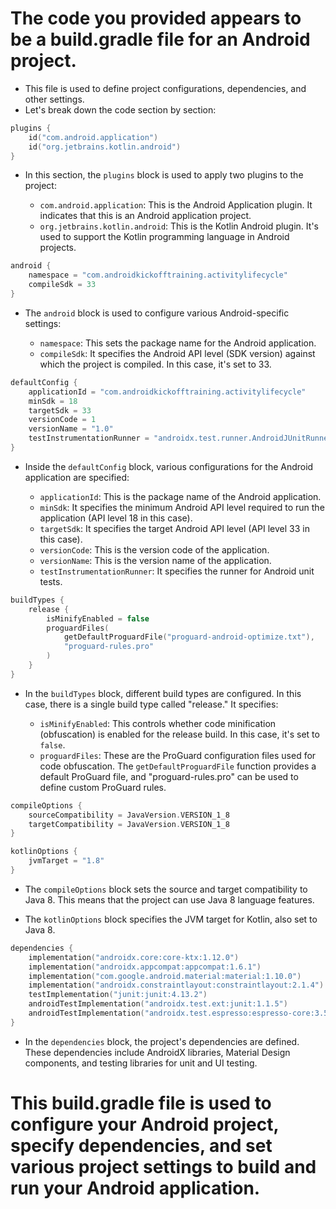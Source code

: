 # The code you provided appears to be a build.gradle file for an Android project. 
- This file is used to define project configurations, dependencies, and other settings. 
- Let's break down the code section by section:

```kotlin
plugins {
    id("com.android.application")
    id("org.jetbrains.kotlin.android")
}
```

- In this section, the `plugins` block is used to apply two plugins to the project:

    - `com.android.application`: This is the Android Application plugin. It indicates that this is an Android application project.
    - `org.jetbrains.kotlin.android`: This is the Kotlin Android plugin. It's used to support the Kotlin programming language in Android projects.

```kotlin
android {
    namespace = "com.androidkickofftraining.activitylifecycle"
    compileSdk = 33
}
```

- The `android` block is used to configure various Android-specific settings:

    - `namespace`: This sets the package name for the Android application.
    - `compileSdk`: It specifies the Android API level (SDK version) against which the project is compiled. In this case, it's set to 33.

```kotlin
defaultConfig {
    applicationId = "com.androidkickofftraining.activitylifecycle"
    minSdk = 18
    targetSdk = 33
    versionCode = 1
    versionName = "1.0"
    testInstrumentationRunner = "androidx.test.runner.AndroidJUnitRunner"
}
```

- Inside the `defaultConfig` block, various configurations for the Android application are specified:

    - `applicationId`: This is the package name of the Android application.
    - `minSdk`: It specifies the minimum Android API level required to run the application (API level 18 in this case).
    - `targetSdk`: It specifies the target Android API level (API level 33 in this case).
    - `versionCode`: This is the version code of the application.
    - `versionName`: This is the version name of the application.
    - `testInstrumentationRunner`: It specifies the runner for Android unit tests.

```kotlin
buildTypes {
    release {
        isMinifyEnabled = false
        proguardFiles(
            getDefaultProguardFile("proguard-android-optimize.txt"),
            "proguard-rules.pro"
        )
    }
}
```

- In the `buildTypes` block, different build types are configured. In this case, there is a single build type called "release." It specifies:

    - `isMinifyEnabled`: This controls whether code minification (obfuscation) is enabled for the release build. In this case, it's set to `false`.
    - `proguardFiles`: These are the ProGuard configuration files used for code obfuscation. The `getDefaultProguardFile` function provides a default ProGuard file, and "proguard-rules.pro" can be used to define custom ProGuard rules.

```kotlin
compileOptions {
    sourceCompatibility = JavaVersion.VERSION_1_8
    targetCompatibility = JavaVersion.VERSION_1_8
}

kotlinOptions {
    jvmTarget = "1.8"
}
```

- The `compileOptions` block sets the source and target compatibility to Java 8. This means that the project can use Java 8 language features.

- The `kotlinOptions` block specifies the JVM target for Kotlin, also set to Java 8.

```kotlin
dependencies {
    implementation("androidx.core:core-ktx:1.12.0")
    implementation("androidx.appcompat:appcompat:1.6.1")
    implementation("com.google.android.material:material:1.10.0")
    implementation("androidx.constraintlayout:constraintlayout:2.1.4")
    testImplementation("junit:junit:4.13.2")
    androidTestImplementation("androidx.test.ext:junit:1.1.5")
    androidTestImplementation("androidx.test.espresso:espresso-core:3.5.1")
}
```

- In the `dependencies` block, the project's dependencies are defined. These dependencies include AndroidX libraries, Material Design components, and testing libraries for unit and UI testing.

# This build.gradle file is used to configure your Android project, specify dependencies, and set various project settings to build and run your Android application.